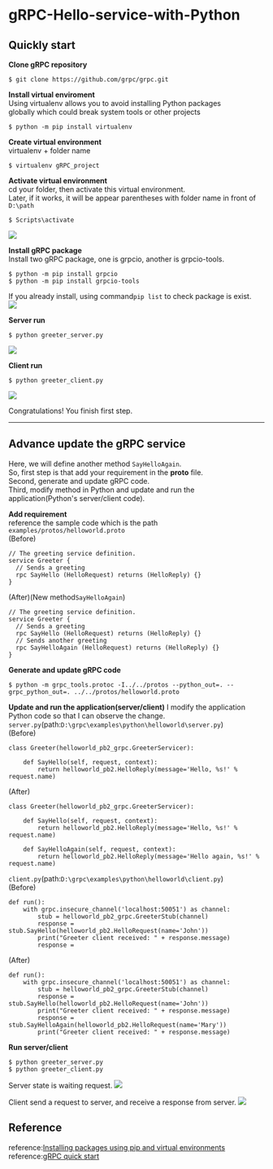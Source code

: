 # gRPC-Hello-service-with-Python

## Quickly start
**Clone gRPC repository**
```typescript=
$ git clone https://github.com/grpc/grpc.git
```

**Install virtual enviroment**<br />
Using virtualenv allows you to avoid installing Python packages<br />
globally which could break system tools or other projects 
```typescript=
$ python -m pip install virtualenv
```

**Create virtual environment**<br />
virtualenv + folder name
```typescript=
$ virtualenv gRPC_project
```

**Activate virtual environment**<br />
cd your folder, then activate this virtual environment.<br />
Later, if it works, it will be appear parentheses with folder name in front of `D:\path`
```typescript=
$ Scripts\activate
```
![](https://i.imgur.com/8Ulp9cQ.png)

**Install gRPC package**<br />
Install two gRPC package, one is grpcio, another is grpcio-tools.
```typescript=
$ python -m pip install grpcio
$ python -m pip install grpcio-tools
```
If you already install, using command`pip list` to check package is exist.<br />
![](https://i.imgur.com/AmLlrIk.png)

**Server run**<br />
```typescript=
$ python greeter_server.py
```
![](https://i.imgur.com/fzDrgdC.png)

**Client run**<br />
```typescript=
$ python greeter_client.py
```
![](https://i.imgur.com/ObyjQ8X.png)

Congratulations! You finish first step.

---
## Advance update the gRPC service
Here, we will define another method `SayHelloAgain`.<br />
So, first step is that add your requirement in the **proto** file.<br />
Second, generate and update gRPC code.<br />
Third, modify method in Python and update and run the application(Python's server/client code).<br />

**Add requirement**<br />
reference the sample code which is the path `examples/protos/helloworld.proto`<br />
(Before)
```typescript=
// The greeting service definition.
service Greeter {
  // Sends a greeting
  rpc SayHello (HelloRequest) returns (HelloReply) {}
}
```
(After)(New method`SayHelloAgain`)
```typescript=
// The greeting service definition.
service Greeter {
  // Sends a greeting
  rpc SayHello (HelloRequest) returns (HelloReply) {}
  // Sends another greeting
  rpc SayHelloAgain (HelloRequest) returns (HelloReply) {}
}
```

**Generate and update gRPC code**<br />
```typescript=
$ python -m grpc_tools.protoc -I../../protos --python_out=. --grpc_python_out=. ../../protos/helloworld.proto
```

**Update and run the application(server/client)**
I modify the application Python code so that I can observe the change.<br />
`server.py`(path:`D:\grpc\examples\python\helloworld\server.py`)<br />
(Before)<br />
```python=
class Greeter(helloworld_pb2_grpc.GreeterServicer):

    def SayHello(self, request, context):
        return helloworld_pb2.HelloReply(message='Hello, %s!' % request.name)
```
(After)<br />
```python=
class Greeter(helloworld_pb2_grpc.GreeterServicer):

    def SayHello(self, request, context):
        return helloworld_pb2.HelloReply(message='Hello, %s!' % request.name)
    
    def SayHelloAgain(self, request, context):
        return helloworld_pb2.HelloReply(message='Hello again, %s!' % request.name)
```

`client.py`(path:`D:\grpc\examples\python\helloworld\client.py`)<br />
(Before)<br />
```python=
def run():
    with grpc.insecure_channel('localhost:50051') as channel:
        stub = helloworld_pb2_grpc.GreeterStub(channel)
        response = stub.SayHello(helloworld_pb2.HelloRequest(name='John'))
        print("Greeter client received: " + response.message)
        response = 
```
(After)<br />
```python=
def run():
    with grpc.insecure_channel('localhost:50051') as channel:
        stub = helloworld_pb2_grpc.GreeterStub(channel)
        response = stub.SayHello(helloworld_pb2.HelloRequest(name='John'))
        print("Greeter client received: " + response.message)
        response = stub.SayHelloAgain(helloworld_pb2.HelloRequest(name='Mary'))
        print("Greeter client received: " + response.message)
```
**Run server/client**<br />
```typescript=
$ python greeter_server.py
$ python greeter_client.py
```
Server state is waiting request.
![](https://i.imgur.com/0QBtmc9.png)

Client send a request to server, and receive a response from server.
![](https://i.imgur.com/kzgnqI1.png)


## Reference

reference:[Installing packages using pip and virtual environments](https://packaging.python.org/en/latest/guides/installing-using-pip-and-virtual-environments/)<br />
reference:[gRPC quick start](https://grpc.io/docs/languages/python/quickstart/)<br />
